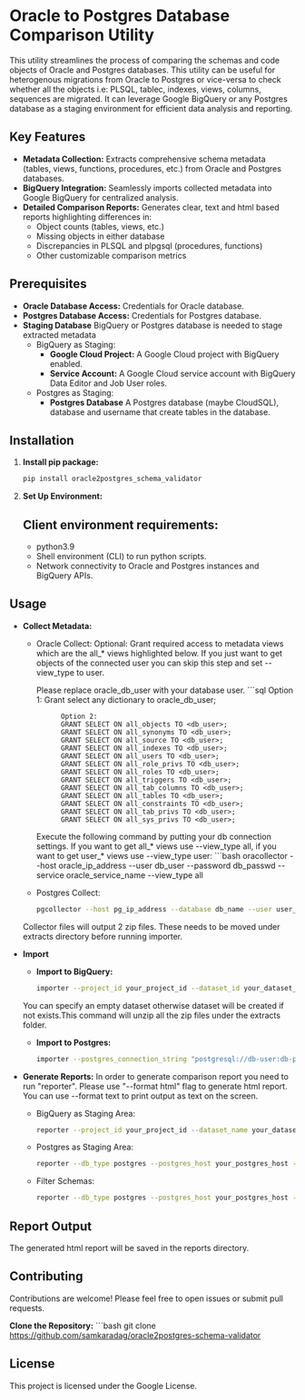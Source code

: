 # Oracle to Postgres Database Comparison Utility

This utility streamlines the process of comparing the schemas and code objects of Oracle and Postgres databases. This utility can be useful for heterogenous migrations from Oracle to Postgres or vice-versa to check whether all the objects i.e: PLSQL, tablec, indexes, views, columns, sequences are migrated. It can leverage Google BigQuery or any Postgres database as a staging environment for efficient data analysis and reporting.

## Key Features

* **Metadata Collection:**  Extracts comprehensive schema metadata (tables, views, functions, procedures, etc.) from Oracle and Postgres databases.
* **BigQuery Integration:** Seamlessly imports collected metadata into Google BigQuery for centralized analysis.
* **Detailed Comparison Reports:** Generates clear, text and html based reports highlighting differences in:
    * Object counts (tables, views, etc.)
    * Missing objects in either database
    * Discrepancies in PLSQL and plpgsql (procedures, functions)
    * Other customizable comparison metrics

## Prerequisites

* **Oracle Database Access:** Credentials for Oracle database.
* **Postgres Database Access:** Credentials for Postgres database.
* **Staging Database** BigQuery or Postgres database is needed to stage extracted metadata
    * BigQuery as Staging:
        * **Google Cloud Project:**  A Google Cloud project with BigQuery enabled.
        * **Service Account:** A Google Cloud service account with BigQuery Data Editor and Job User roles.
    * Postgres as Staging:
        * **Postgres Database** A Postgres database (maybe CloudSQL), database and username that create tables in the database.

## Installation

1. **Install pip package:**
   ```bash
   pip install oracle2postgres_schema_validator
   
2. **Set Up Environment:**

    ## Client environment requirements:

    * python3.9
    * Shell environment (CLI) to run python scripts.
    * Network connectivity to Oracle and Postgres instances and BigQuery APIs.

## Usage
* **Collect Metadata:**
    * Oracle Collect: 
        Optional: Grant required access to metadata views which are the all_* views highlighted below. If you just want to get objects of the connected user you can skip this step and set --view_type to user.

        Please replace oracle_db_user with your database user.
            ```sql
                Option 1:
                Grant select any dictionary to oracle_db_user;

                Option 2:
                GRANT SELECT ON all_objects TO <db_user>;
                GRANT SELECT ON all_synonyms TO <db_user>;
                GRANT SELECT ON all_source TO <db_user>;
                GRANT SELECT ON all_indexes TO <db_user>;
                GRANT SELECT ON all_users TO <db_user>;
                GRANT SELECT ON all_role_privs TO <db_user>;
                GRANT SELECT ON all_roles TO <db_user>;
                GRANT SELECT ON all_triggers TO <db_user>;
                GRANT SELECT ON all_tab_columns TO <db_user>;
                GRANT SELECT ON all_tables TO <db_user>;
                GRANT SELECT ON all_constraints TO <db_user>;
                GRANT SELECT ON all_tab_privs TO <db_user>;
                GRANT SELECT ON all_sys_privs TO <db_user>;

        Execute the following command by putting your db connection settings. If you want to get all_* views use --view_type all, if you want to get user_* views use --view_type user:
            ```bash 
            oracollector --host oracle_ip_address --user db_user --password db_passwd --service oracle_service_name --view_type all

    * Postgres Collect: 
        ```bash 
        pgcollector --host pg_ip_address --database db_name --user user_name --password db_pwd
        
    Collector files will output 2 zip files. These needs to be moved under extracts directory before running importer.

* **Import**
    * **Import to BigQuery:**
        ```bash 
        importer --project_id your_project_id --dataset_id your_dataset_name 

    You can specify an empty dataset otherwise dataset will be created if not exists.This command will unzip all the zip files under the extracts folder.

    * **Import to Postgres:**
        
        ```bash
        importer --postgres_connection_string "postgresql://db-user:db-pwd@db_ip/db_name" --schema schema_compare

* **Generate Reports:**
    In order to generate comparison report you need to run "reporter". Please use "--format html" flag to generate html report. You can use --format text to print output as text on the screen.
    
    * BigQuery as Staging Area:
        ```bash 
        reporter --project_id your_project_id --dataset_name your_dataset_name --table_name instances --format html

    * Postgres as Staging Area:
        ```bash 
        reporter --db_type postgres --postgres_host your_postgres_host --postgres_port your_postgres_port --postgres_user your_postgres_user --postgres_password your_postgres_password --postgres_database your_postgres_database --schema_name schema_compare --format html

    * Filter Schemas:
        ```bash
        reporter --db_type postgres --postgres_host your_postgres_host --postgres_port your_postgres_port --postgres_user your_postgres_user --postgres_password your_postgres_password --postgres_database your_postgres_database --schemas_to_compare 'SCHEMA1','SCHEMA2','SCHEMA3' --format html


## Report Output
The generated html report will be saved in the reports directory. 


## Contributing
Contributions are welcome! Please feel free to open issues or submit pull requests.

   **Clone the Repository:**
    ```bash
    git clone https://github.com/samkaradag/oracle2postgres-schema-validator


## License
This project is licensed under the Google License.


